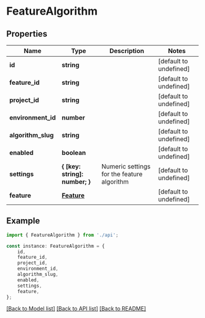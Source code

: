 # FeatureAlgorithm


## Properties

Name | Type | Description | Notes
------------ | ------------- | ------------- | -------------
**id** | **string** |  | [default to undefined]
**feature_id** | **string** |  | [default to undefined]
**project_id** | **string** |  | [default to undefined]
**environment_id** | **number** |  | [default to undefined]
**algorithm_slug** | **string** |  | [default to undefined]
**enabled** | **boolean** |  | [default to undefined]
**settings** | **{ [key: string]: number; }** | Numeric settings for the feature algorithm | [default to undefined]
**feature** | [**Feature**](.md) |  | [default to undefined]

## Example

```typescript
import { FeatureAlgorithm } from './api';

const instance: FeatureAlgorithm = {
    id,
    feature_id,
    project_id,
    environment_id,
    algorithm_slug,
    enabled,
    settings,
    feature,
};
```

[[Back to Model list]](../README.md#documentation-for-models) [[Back to API list]](../README.md#documentation-for-api-endpoints) [[Back to README]](../README.md)
